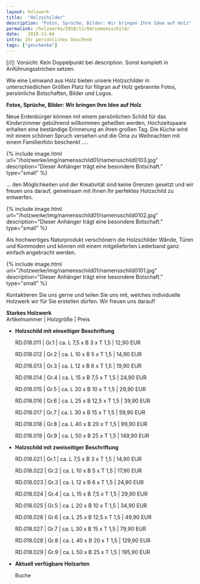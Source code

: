 ```yaml
---
layout: holzwerk
title:  "Holzschilder"
description: "Fotos, Sprüche, Bilder: Wir bringen Ihre Idee auf Holz"
permalink: /holzwerke/2018/11/04/namensschild/
date:   2018-11-04
intro: Ihr persönliches Geschenk
tags: ["geschenke"]
---
```



[//]: Vorsicht: Kein Doppelpunkt bei description. Sonst komplett in Anführungsstrichen setzen.


Wie eine Leinwand aus Holz bieten unsere Holzschilder in unterschiedlichen Größen Platz für filigran auf Holz gebrannte Fotos, 
persönliche Botschaften, Bilder und Logos. 

**Fotos, Sprüche, Bilder: Wir bringen Ihre Idee auf Holz**

Neue Erdenbürger können mit einem persönlichen Schild für das Kinderzimmer gebührend willkommen geheißen werden, 
Hochzeitspaare erhalten eine beständige Erinnerung an ihren großen Tag.
Die Küche wird mit einem schönen Spruch versehen und die Oma zu Weihnachten mit einem Familienfoto beschenkt .... 

{% include image.html url="/holzwerke/img/namensschild01/namensschild0103.jpg" description="Dieser Anhänger trägt eine besondere Botschaft." type="small" %}


... den Möglichkeiten und der Kreativität sind keine Grenzen gesetzt und wir freuen uns darauf, 
gemeinsam mit Ihnen Ihr perfektes Holzschild zu entwerfen. 

{% include image.html url="/holzwerke/img/namensschild01/namensschild0102.jpg" description="Dieser Anhänger trägt eine besondere Botschaft." type="small" %}


Als hochwertiges Naturprodukt verschönern die Holzschilder Wände, 
Türen und Kommoden und können mit einem mitgelieferten Lederband ganz einfach angebracht werden.

{% include image.html url="/holzwerke/img/namensschild01/namensschild0101.jpg" description="Dieser Anhänger trägt eine besondere Botschaft." type="small" %}


Kontaktieren Sie uns gerne und teilen Sie uns mit, welches individuelle Holzwerk wir für Sie erstellen dürfen. 
Wir freuen uns darauf! 


**Starkes Holzwerk**   
Artikelnummer \|  Holzgröße \| Preis


* **Holzschild mit einseitiger Beschriftung**

	RD.018.011  \| 	Gr.1 \| ca. L 7,5 x B 3 x T 1,5  \| 12,90 EUR

	RD.018.012  \| 	Gr.2 \| ca. L 10 x B 5 x T 1,5  \| 14,90 EUR
	
	RD.018.013  \| 	Gr.3 \| ca. L 12 x B 6 x T 1,5  \| 19,90 EUR

	RD.018.014  \| 	Gr.4 \| ca. L 15 x B 7,5 x T 1,5  \| 24,90 EUR
	
	RD.018.015  \| 	Gr.5 \| ca. L 20 x B 10 x T 1,5  \| 29,90 EUR

	RD.018.016  \| 	Gr.6 \| ca. L 25 x B 12,5 x T 1,5  \| 39,90 EUR
	
	RD.018.017  \| 	Gr.7 \| ca. L 30 x B 15 x T 1,5  \| 59,90 EUR
	
	RD.018.018  \| 	Gr.8 \| ca. L 40 x B 20 x T 1,5  \| 99,90 EUR

	RD.018.019  \| 	Gr.9 \| ca. L 50 x B 25 x T 1,5  \| 149,90 EUR


* **Holzschild mit zweiseitiger Beschriftung**

	RD.018.021  \| 	Gr.1 \| ca. L 7,5 x B 3 x T 1,5  \| 14,90 EUR

	RD.018.022  \| 	Gr.2 \| ca. L 10 x B 5 x T 1,5  \| 17,90 EUR
	
	RD.018.023  \| 	Gr.3 \| ca. L 12 x B 6 x T 1,5  \| 24,90 EUR

	RD.018.024  \| 	Gr.4 \| ca. L 15 x B 7,5 x T 1,5  \| 29,90 EUR
	
	RD.018.025  \| 	Gr.5 \| ca. L 20 x B 10 x T 1,5  \| 34,90 EUR

	RD.018.026  \| 	Gr.6 \| ca. L 25 x B 12,5 x T 1,5  \| 49,90 EUR
	
	RD.018.027  \| 	Gr.7 \| ca. L 30 x B 15 x T 1,5  \| 79,90 EUR
	
	RD.018.028  \| 	Gr.8 \| ca. L 40 x B 20 x T 1,5  \| 129,90 EUR

	RD.018.029  \| 	Gr.9 \| ca. L 50 x B 25 x T 1,5  \| 195,90 EUR
	
	
* **Aktuell verfügbare Holzarten**

	Buche 
